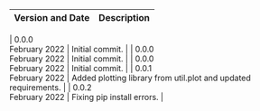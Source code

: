 |Version and Date       | Description           |
|-----------------------|-----------------------|

| 0.0.0<br>February 2022 | Initial commit. |
| 0.0.0<br>February 2022 | Initial commit. |
| 0.0.0<br>February 2022 | Initial commit. |
| 0.0.1<br>February 2022 | Added plotting library from util.plot and updated <br> requirements. |
| 0.0.2<br>February 2022 | Fixing pip install errors. |
